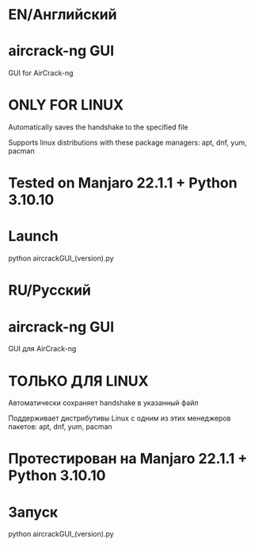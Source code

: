 # EN/Английский

# aircrack-ng GUI
GUI for AirCrack-ng
# ONLY FOR LINUX

Automatically saves the handshake to the specified file

Supports linux distributions with these package managers: apt, dnf, yum, pacman

# Tested on Manjaro 22.1.1 + Python 3.10.10

# Launch
python aircrackGUI_(version).py

# RU/Русский

# aircrack-ng GUI
GUI для AirCrack-ng
# ТОЛЬКО ДЛЯ LINUX

Автоматически сохраняет handshake в указанный файл

Поддерживает дистрибутивы Linux с одним из этих менеджеров пакетов: apt, dnf, yum, pacman

# Протестирован на Manjaro 22.1.1 + Python 3.10.10

# Запуск
python aircrackGUI_(version).py
